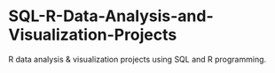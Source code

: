 # SQL-R-Data-Analysis-and-Visualization-Projects
R data analysis &amp; visualization projects using SQL and R programming. 
